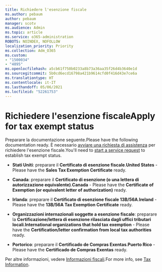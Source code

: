 ```yaml
---
title: Richiedere l'esenzione fiscale
ms.author: pebaum
author: pebaum
manager: scotv
ms.audience: Admin
ms.topic: article
ms.service: o365-administration
ROBOTS: NOINDEX, NOFOLLOW
localization_priority: Priority
ms.collection: Adm_O365
ms.custom:
- "1500034"
- "4895"
ms.openlocfilehash: a5cb61f750b0233a8b73a36aa35f26d4b3640e1d
ms.sourcegitcommit: 5b0cd6ecd16798a421b9614cfd0f416d43e7ce6a
ms.translationtype: HT
ms.contentlocale: it-IT
ms.lasthandoff: 05/06/2021
ms.locfileid: "52261753"
---
```

# <a name="apply-for-tax-exempt-status"></a><span data-ttu-id="8ac08-102">Richiedere l'esenzione fiscale</span><span class="sxs-lookup"><span data-stu-id="8ac08-102">Apply for tax exempt status</span></span>

<span data-ttu-id="8ac08-103">Preparare la documentazione seguente.</span><span class="sxs-lookup"><span data-stu-id="8ac08-103">Please have the following documentation ready.</span></span> <span data-ttu-id="8ac08-104">È necessario [avviare una richiesta di assistenza](/microsoft-365/admin/contact-support-for-business-products) per richiedere l'esenzione fiscale.</span><span class="sxs-lookup"><span data-stu-id="8ac08-104">You'll need to [start a service request](/microsoft-365/admin/contact-support-for-business-products) to establish tax exempt status.</span></span>

- <span data-ttu-id="8ac08-105">**Stati Uniti**: preparare il **Certificato di esenzione fiscale**.</span><span class="sxs-lookup"><span data-stu-id="8ac08-105">**United States** - Please have the **Sales Tax Exemption Certificate** ready.</span></span>

- <span data-ttu-id="8ac08-106">**Canada**: preparare il **Certificato di esenzione (o una lettera di autorizzazione equivalente)**.</span><span class="sxs-lookup"><span data-stu-id="8ac08-106">**Canada** - Please have the **Certificate of Exemption (or equivalent letter of authorization)** ready.</span></span>

- <span data-ttu-id="8ac08-107">**Irlanda**: preparare il **Certificato di esenzione fiscale 13B/56A**.</span><span class="sxs-lookup"><span data-stu-id="8ac08-107">**Ireland** - Please have the **13B/56A Tax Exemption Certificate** ready.</span></span>

- <span data-ttu-id="8ac08-108">**Organizzazioni internazionali soggette a esenzione fiscale**: preparare la **Certificazione/lettera di esenzione rilasciata dagli uffici tributari locali**.</span><span class="sxs-lookup"><span data-stu-id="8ac08-108">**International organizations that hold tax exemption** - Please have the **Certification/letter confirmation from local tax authorities** ready.</span></span>

- <span data-ttu-id="8ac08-109">**Portorico**: preparare il **Certificado de Compras Exentas**.</span><span class="sxs-lookup"><span data-stu-id="8ac08-109">**Puerto Rico** - Please have the **Certificado de Compras Exentas** ready.</span></span>

<span data-ttu-id="8ac08-110">Per altre informazioni, vedere [Informazioni fiscali](https://docs.microsoft.com/microsoft-365/commerce/billing-and-payments/tax-information).</span><span class="sxs-lookup"><span data-stu-id="8ac08-110">For more info, see [Tax Information](https://docs.microsoft.com/microsoft-365/commerce/billing-and-payments/tax-information).</span></span>
